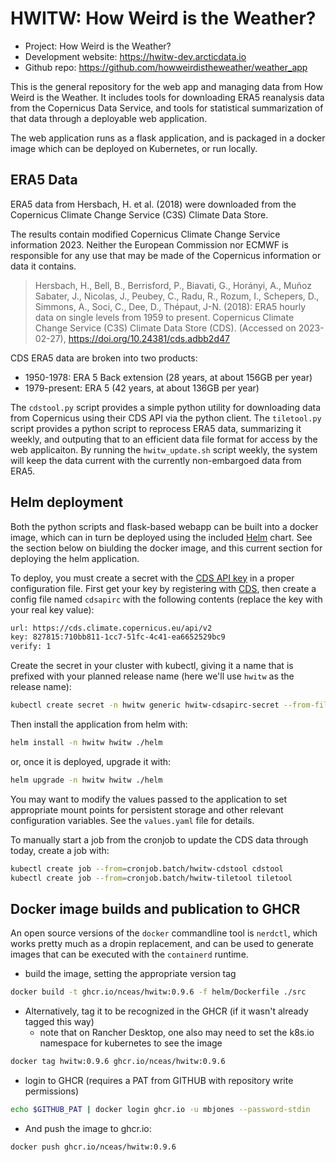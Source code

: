 # HWITW: How Weird is the Weather?

- Project: How Weird is the Weather?
- Development website: https://hwitw-dev.arcticdata.io
- Github repo: https://github.com/howweirdistheweather/weather_app

This is the general repository for the web app and managing data from How Weird is the Weather.
It includes tools for downloading ERA5 reanalysis data from the Copernicus Data Service, and tools for
statistical summarization of that data through a deployable web application.

The web application runs as a flask application, and is packaged in a docker image which can
be deployed on Kubernetes, or run locally.

## ERA5 Data

ERA5 data from Hersbach, H. et al. (2018) were downloaded from the Copernicus Climate Change Service (C3S) Climate Data Store.

The results contain modified Copernicus Climate Change Service information 2023. Neither the European Commission nor ECMWF is responsible for any use that may be made of the Copernicus information or data it contains.

> Hersbach, H., Bell, B., Berrisford, P., Biavati, G., Horányi, A., Muñoz Sabater, J., Nicolas, J., Peubey, C., Radu, R., Rozum, I., Schepers, D., Simmons, A., Soci, C., Dee, D., Thépaut, J-N. (2018): ERA5 hourly data on single levels from 1959 to present. Copernicus Climate Change Service (C3S) Climate Data Store (CDS). (Accessed on 2023-02-27), <https://doi.org/10.24381/cds.adbb2d47>

CDS ERA5 data are broken into two products:

- 1950-1978: ERA 5 Back extension (28 years, at about 156GB per year)
- 1979-present: ERA 5 (42 years, at about 136GB per year)

The `cdstool.py` script provides a simple python utility for downloading data from Copernicus using their CDS API via the python client. The `tiletool.py` script provides a python script to reprocess ERA5 data, summarizing it weekly, and outputing that to an efficient data file format for access by the web applicaiton. By running the `hwitw_update.sh` script weekly, the system will keep the data current with the currently non-embargoed data from ERA5.

## Helm deployment

Both the python scripts and flask-based webapp can be built into a docker image, which can in turn be deployed using the included [Helm](https://helm.sh) chart. See the section below on biulding the docker image, and this current section for deploying the helm application.

To deploy, you must create a secret with the [CDS API key](https://cds.climate.copernicus.eu/api-how-to) in a proper configuration file. First get your key by registering with [CDS](https://cds.climate.copernicus.eu/api-how-to), then create a config file named `cdsapirc` with the following contents (replace the key with your real key value):

```sh
url: https://cds.climate.copernicus.eu/api/v2
key: 827815:710bb811-1cc7-51fc-4c41-ea6652529bc9
verify: 1
```

Create the secret in your cluster with kubectl, giving it a name that is prefixed with your planned release name (here we'll use `hwitw` as the release name):

```sh
kubectl create secret -n hwitw generic hwitw-cdsapirc-secret --from-file=cdsapirc
```

Then install the application from helm with:

```sh
helm install -n hwitw hwitw ./helm
```

or, once it is deployed, upgrade it with:

```sh
helm upgrade -n hwitw hwitw ./helm
```

You may want to modify the values passed to the application to set appropriate mount points for persistent storage and other relevant configuration variables. See the `values.yaml` file for details.

To manually start a job from the cronjob to update the CDS data through today, create a job with:

```sh
kubectl create job --from=cronjob.batch/hwitw-cdstool cdstool
kubectl create job --from=cronjob.batch/hwitw-tiletool tiletool
```

## Docker image builds and publication to GHCR

An open source versions of the `docker` commandline tool is `nerdctl`, which works pretty much as
a dropin replacement, and can be used to generate images that can be executed with the `containerd`
runtime.

- build the image, setting the appropriate version tag

```sh
docker build -t ghcr.io/nceas/hwitw:0.9.6 -f helm/Dockerfile ./src
```

- Alternatively, tag it to be recognized in the GHCR (if it wasn't already tagged this way)
  - note that on Rancher Desktop, one also may need to set the k8s.io namespace for kubernetes to see the image

```sh
docker tag hwitw:0.9.6 ghcr.io/nceas/hwitw:0.9.6
```

- login to GHCR (requires a PAT from GITHUB with repository write permissions)

```sh
echo $GITHUB_PAT | docker login ghcr.io -u mbjones --password-stdin
```

- And push the image to ghcr.io:

```sh
docker push ghcr.io/nceas/hwitw:0.9.6
```
